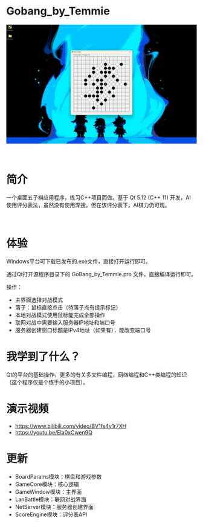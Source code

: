 # Gobang_by_Temmie

![截图](./images/main.png)


<br>


# 简介

一个桌面五子棋应用程序，练习C++项目而做。基于 Qt 5.12 (C++ 11) 开发，AI 使用评分表法，虽然没有使用深搜，但在该评分表下，AI棋力仍可观。


<br>


# 体验

Windows平台可下载已发布的.exe文件，直接打开运行即可。

通过Qt打开源程序目录下的 GoBang_by_Temmie.pro 文件，直接编译运行即可。

操作：
- 主界面选择对战模式
- 落子：鼠标直接点击（待落子点有提示标记）
- 本地对战模式使用鼠标能完成全部操作
- 联网对战中需要输入服务器IP地址和端口号
- 服务器创建窗口标题是IPv4地址（如果有），能改变端口号

# 我学到了什么？

Qt的平台的基础操作，更多的有关多文件编程，网络编程和C++类编程的知识（这个程序仅是个练手的小项目）。

# 演示视频

- https://www.bilibili.com/video/BV1fs4y1r7XH
- https://youtu.be/Ela0xCwen9Q

# 更新
- BoardParams模块：棋盘和游戏参数
- GameCore模块：核心逻辑
- GameWindow模块：主界面
- LanBattle模块：联网对战界面
- NetServer模块：服务器创建界面
- ScoreEngine模块：评分表API
